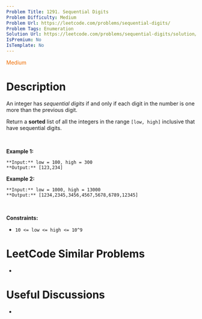 ```yaml
---
Problem Title: 1291. Sequential Digits
Problem Difficulty: Medium
Problem Url: https://leetcode.com/problems/sequential-digits/
Problem Tags: Enumeration
Solution Url: https://leetcode.com/problems/sequential-digits/solution/
IsPremium: No
IsTemplate: No
---
```


<span style="color: rgb(239, 108, 0);">Medium</span>

# Description

An integer has *sequential digits* if and only if each digit in the number is one more than the previous digit.


Return a **sorted** list of all the integers in the range `[low, high]` inclusive that have sequential digits.


 


**Example 1:**



```
**Input:** low = 100, high = 300
**Output:** [123,234]

```
**Example 2:**



```
**Input:** low = 1000, high = 13000
**Output:** [1234,2345,3456,4567,5678,6789,12345]

```

 


**Constraints:**


* `10 <= low <= high <= 10^9`




# LeetCode Similar Problems

- []()

# Useful Discussions

- []()
